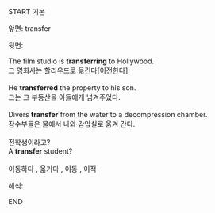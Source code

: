 START
기본

앞면:
transfer


뒷면:
<div> The film studio is <b>transferring</b> to Hollywood. </div><div>그 영화사는 할리우드로 옮긴다[이전한다].<br><br><div>He <b>transferred</b> the property to his son. </div><div>그는 그 부동산을 아들에게 넘겨주었다.<br><br><div>Divers <strong>transfer</strong> from the water to a decompression chamber. </div><div><div>잠수부들은 물에서 나와 감압실로 옮겨 간다.<br><br><div><div>전학생이라고?</div></div><div><div>A <strong>transfer</strong> student? <br><br>이동하다 , 옮기다 , 이동 , 이적</div></div></div></div></div></div>


해석:

END